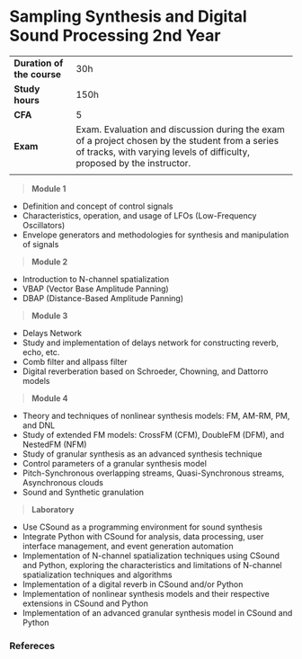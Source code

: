# **Sampling Synthesis and Digital Sound Processing 2nd Year**  

|                          |     |
|:-------------------------|:----|  
|**Duration of the course**|30h  |
|**Study hours**           |150h |
|**CFA**                   |5    |
|**Exam**                  |Exam. Evaluation and discussion during the exam of a project chosen by the student from a series of tracks, with varying levels of difficulty, proposed by the instructor.|
|                          |     |


> **Module 1**
- Definition and concept of control signals  
- Characteristics, operation, and usage of LFOs (Low-Frequency Oscillators)  
- Envelope generators and methodologies for synthesis and manipulation of signals  

> **Module 2**
- Introduction to N-channel spatialization  
- VBAP (Vector Base Amplitude Panning)  
- DBAP (Distance-Based Amplitude Panning)  

> **Module 3**
- Delays Network  
- Study and implementation of delays network for constructing reverb, echo, etc.  
- Comb filter and allpass filter  
- Digital reverberation based on Schroeder, Chowning, and Dattorro models  

> **Module 4**
- Theory and techniques of nonlinear synthesis models: FM, AM-RM, PM, and DNL  
- Study of extended FM models: CrossFM (CFM), DoubleFM (DFM), and NestedFM (NFM)  
- Study of granular synthesis as an advanced synthesis technique  
- Control parameters of a granular synthesis model  
- Pitch-Synchronous overlapping streams, Quasi-Synchronous streams, Asynchronous clouds  
- Sound and Synthetic granulation  

> **Laboratory**
- Use CSound as a programming environment for sound synthesis  
- Integrate Python with CSound for analysis, data processing, user interface management, and event generation automation  
- Implementation of N-channel spatialization techniques using CSound and Python, exploring the characteristics and limitations of N-channel spatialization techniques and algorithms  
- Implementation of a digital reverb in CSound and/or Python  
- Implementation of nonlinear synthesis models and their respective extensions in CSound and Python  
- Implementation of an advanced granular synthesis model in CSound and Python  

### Refereces
